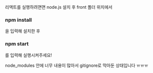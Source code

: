 리액트를 실행하려면면
node.js 설치 후 front 폴더 위치에서

### npm install

을 입력해 설치한 후

### npm start

를 입력해 실행시켜주세요!

node_modules 안에 너무 내용이 많아서
gitignore로 막아둔 상태입니다 ㅠㅠㅠ
